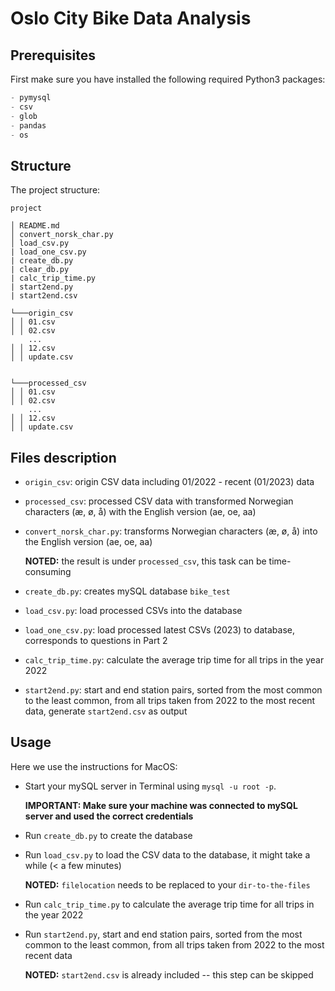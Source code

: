 # Oslo City Bike Data Analysis
## Prerequisites
First make sure you have installed the following required Python3 packages:
``````python
- pymysql
- csv
- glob
- pandas
- os
``````

## Structure

The project structure:
```
project

│ README.md
│ convert_norsk_char.py
│ load_csv.py
| load_one_csv.py
| create_db.py
| clear_db.py
| calc_trip_time.py
| start2end.py
| start2end.csv

└───origin_csv
│ │ 01.csv
│ │ 02.csv
    ...
│ │ 12.csv
│ │ update.csv


└───processed_csv
│ │ 01.csv
│ │ 02.csv
    ...
│ │ 12.csv
│ │ update.csv

```

## Files description

- `origin_csv`: origin CSV data including 01/2022 - recent (01/2023) data
- `processed_csv`: processed CSV data with transformed Norwegian characters (æ, ø, å) with the English version (ae, oe, aa)
- `convert_norsk_char.py`: transforms Norwegian characters (æ, ø, å) into the English version (ae, oe, aa) 

    **NOTED:** the result is under `processed_csv`, this task can be time-consuming
- `create_db.py`: creates mySQL database `bike_test`
- `load_csv.py`: load processed CSVs into the database
- `load_one_csv.py`: load processed latest CSVs (2023) to database, corresponds to questions in Part 2
- `calc_trip_time.py`: calculate the average trip time for all trips in the year 2022
- `start2end.py`: start and end station pairs, sorted from the most common to the least common, from all trips taken from 2022 to the most recent data, generate `start2end.csv` as output


## Usage

Here we use the instructions for MacOS:

+ Start your mySQL server in Terminal using `mysql -u root -p`.

  **IMPORTANT: Make sure your machine was connected to mySQL server and used the correct credentials** 

+ Run `create_db.py`  to create the database

+ Run `load_csv.py` to load the CSV data to the database, it might take a while (< a few minutes)

  **NOTED:** `filelocation` needs to be replaced to your `dir-to-the-files`

+ Run `calc_trip_time.py` to calculate the average trip time for all trips in the year 2022

+ Run `start2end.py`, start and end station pairs, sorted from the most common to the least common, from all trips taken from 2022 to the most recent data

  **NOTED:** `start2end.csv` is already included -- this step can be skipped


